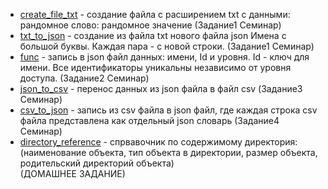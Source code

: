 - [create_file_txt]() - создание файла с расширением txt с данными:  рандомное слово: рандомное значение (Задание1 Семинар)
- [txt_to_json]() - создание из файла txt нового файла json Имена с большой буквы. Каждая пара -  с новой строки. (Задание1 Семинар)
- [func]() - запись в json файл данных: имени, Id и уровня. Id -  ключ для имени. Все идентификаторы уникальны независимо от уровня доступа. (Задание2 Семинар)
- [json_to_csv]() - перенос данных из json файла в файл csv (Задание3 Семинар)
- [csv_to_json]() - запись из csv файла  в json файл, где каждая строка csv файла представлена как отдельный json словарь (Задание4 Семинар)
- [directory_reference]() - спрвавочник по содержимому директория: (наименование объекта, тип объекта в директории, размер объекта, родительский директорий объекта)  
(ДОМАШНЕЕ ЗАДАНИЕ)
